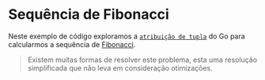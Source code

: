 # Sequência de Fibonacci

Neste exemplo de código exploramos a [`atribuição de tupla`](../../atribuicoes/README.md#atribuição-de-tupla) do Go para calcularmos a sequência de [Fibonacci](https://pt.wikipedia.org/wiki/Sequ%C3%AAncia_de_Fibonacci).

> Existem muitas formas de resolver este problema, esta uma resolução simplificada que não leva em consideração otimizações.